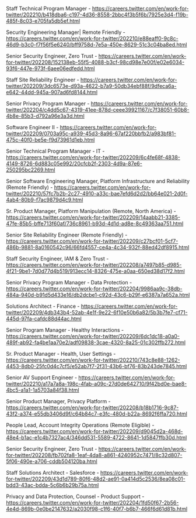 Staff Technical Program Manager - https://careers.twitter.com/en/work-for-twitter/202210/b418dba6-c197-4d36-8558-2bbc4f3b5f6b/7925e3d4-f19b-485f-8c03-e705fa5db5ef.html

Security Engineering Manager| Remote Friendly - https://careers.twitter.com/en/work-for-twitter/202210/e88eaff0-9c8c-46d9-b3c0-f7f56f5e6240/bff9758d-7e5a-450e-8629-51c3c04ba8ed.html

Senior Security Engineer, Zero Trust - https://careers.twitter.com/en/work-for-twitter/202208/152138eb-55f5-4088-b3cf-98cd98e7e00f/e02e6034-93f6-447e-973f-6aee06edfedd.html

Staff Site Reliability Engineer - https://careers.twitter.com/en/work-for-twitter/202209/3dc6573e-d93a-4622-b7a9-50db34ebf88f/9dfeca6a-e642-44dd-945a-907ad6fd8144.html

Senior Privacy Program Manager - https://careers.twitter.com/en/work-for-twitter/202204/c4dd5c67-4319-41ee-878d-ceee39921167/c7f38051-60b8-4b8e-85b3-d792a96e3a3d.html

Software Engineer II - https://careers.twitter.com/en/work-for-twitter/202209/0703a95c-a939-45d3-8a96-67af220bbfb2/a983bf81-475c-40f0-be5e-f9d73961d1eb.html

Senior Technical Program Manager - IT - https://careers.twitter.com/en/work-for-twitter/202209/6c4fe68f-4838-4149-8726-6d883c05e992/20cfcb2f-2303-4d9a-87e6-250295bc2269.html

Senior Software Engineering Manager, Platform Infrastructure and Reliability (Remote Friendly) - https://careers.twitter.com/en/work-for-twitter/202210/57fc7b2b-2c27-4910-a33c-bae7efd6d2d2/bb64e021-2d0f-4ab4-80b9-f7ac9879d4c9.html

Sr. Product Manager, Platform Manipulation (Remote, North America) - https://careers.twitter.com/en/work-for-twitter/202209/14aabb21-3385-47fe-85b5-bffe713f60af/736c8961-b93d-4d1d-ad8e-8c49363aa751.html

Senior Site Reliability Engineer (Remote Friendly) - https://careers.twitter.com/en/work-for-twitter/202209/c27bcf01-5cf7-486b-9881-8a0160542c96/66fd4557-ce4a-4c34-932f-88ed42df8915.html

Staff Security Engineer, IAM & Zero Trust - https://careers.twitter.com/en/work-for-twitter/202208/a7497b85-d985-4f21-9be1-7d0d77d4b519/913ecc14-8326-475e-a0aa-650ed38d17f2.html

Senior Privacy Program Manager - Data Protection - https://careers.twitter.com/en/work-for-twitter/202204/9986aa9c-38db-484a-940d-b91d5d433e16/db2dcbe1-c92d-43c6-b29f-e6387a7a652a.html

Solutions Architect - Finance - https://careers.twitter.com/en/work-for-twitter/202209/4db343b4-52ab-4e1f-9e22-6f10e50b6a82/5b3b7fe7-cf71-445d-97fa-cafdc88d44ac.html

Senior Program Manager - Healthy Interactions - https://careers.twitter.com/en/work-for-twitter/202209/6dc1dc18-a0a0-489f-ab92-fa4be1aa70e2/adf09838-3cae-4320-8a25-01c302ffb272.html

Sr. Product Manager - Health, User Settings - https://careers.twitter.com/en/work-for-twitter/202210/743c8e88-1262-4453-8db0-25fc0d4c7cf5/e52ab7f7-2f31-43b6-bf76-83b243de7845.html

Senior AV Support Engineer - https://careers.twitter.com/en/work-for-twitter/202210/a17a7a8a-198c-4fab-a09c-27d0de642710/9f42bd0e-bae8-4bc5-a1a1-1a5703a84f38.html

Senior Product Manager, Privacy Platform - https://careers.twitter.com/en/work-for-twitter/202208/b18b1716-9c87-43f2-a374-e55db3406d9f/c64b84c7-e3fc-480d-b22a-8692f6ffa720.html

People Lead, Account Integrity Operations (Remote Eligible) - https://careers.twitter.com/en/work-for-twitter/202209/d9045d2a-468d-48e4-b1ac-e1c4b7327ac4/346dd531-5589-4722-8641-1d5847ffb30d.html

Senior Security Engineer, Zero Trust - https://careers.twitter.com/en/work-for-twitter/202208/fb702fa8-1eaf-4da8-a861-4240952c7471/8c32d807-5f06-490e-a706-cddb504120ba.html

Staff Solutions Architect - Salesforce - https://careers.twitter.com/en/work-for-twitter/202209/43d1d789-80f6-48d2-ae91-0a414d5c2536/8ea08c01-bdd3-43ac-bdda-5c6b6b29b75a.html

Privacy and Data Protection, Counsel - Product Support - https://careers.twitter.com/en/work-for-twitter/202204/1fd50f67-2b56-4e4d-869b-0e0be2147632/a2030f98-c1f6-40f7-b6b7-466f6d61d81b.html

